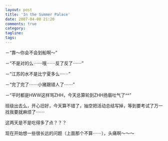 ```yaml
---
layout: post
title: 'In the Summer Palace'
date: 2007-04-08 21:20
comments: true
category: 
tagline: 
tags:
---
```

    

－“靠～你会不会划船啊～”

－“不是对的么⋯⋯哦⋯⋯反了反了⋯⋯”

－“江苏的水不是比宁夏多么⋯⋯”

－“完了完了⋯⋯小猪跟错人了⋯⋯”

－“平时都是HWW这样骂ZHH，今天总算轮到ZHH扬眉吐气了^^”

班级出去么，开心旧好，今天算不错了，抽空把活动总结写掉，等到要考试了万一找我要就麻烦了⋯⋯

这两天是不是吃得多了点？？？

现在开始想一些很长远的问题（上面那个不算⋯⋯），头痛啊～～～
